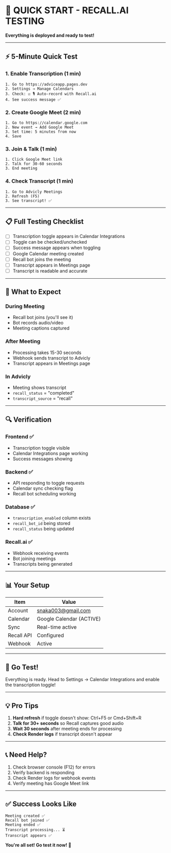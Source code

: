 # 🚀 QUICK START - RECALL.AI TESTING

**Everything is deployed and ready to test!**

---

## ⚡ 5-Minute Quick Test

### 1. Enable Transcription (1 min)
```
1. Go to https://adviceapp.pages.dev
2. Settings → Manage Calendars
3. Check: ☑️ 🎙️ Auto-record with Recall.ai
4. See success message ✅
```

### 2. Create Google Meet (2 min)
```
1. Go to https://calendar.google.com
2. New event → Add Google Meet
3. Set time: 5 minutes from now
4. Save
```

### 3. Join & Talk (1 min)
```
1. Click Google Meet link
2. Talk for 30-60 seconds
3. End meeting
```

### 4. Check Transcript (1 min)
```
1. Go to Advicly Meetings
2. Refresh (F5)
3. See transcript! ✅
```

---

## 📋 Full Testing Checklist

- [ ] Transcription toggle appears in Calendar Integrations
- [ ] Toggle can be checked/unchecked
- [ ] Success message appears when toggling
- [ ] Google Calendar meeting created
- [ ] Recall bot joins the meeting
- [ ] Transcript appears in Meetings page
- [ ] Transcript is readable and accurate

---

## 🎯 What to Expect

### During Meeting
- Recall bot joins (you'll see it)
- Bot records audio/video
- Meeting captions captured

### After Meeting
- Processing takes 15-30 seconds
- Webhook sends transcript to Advicly
- Transcript appears in Meetings page

### In Advicly
- Meeting shows transcript
- `recall_status` = "completed"
- `transcript_source` = "recall"

---

## 🔍 Verification

### Frontend ✅
- Transcription toggle visible
- Calendar Integrations page working
- Success messages showing

### Backend ✅
- API responding to toggle requests
- Calendar sync checking flag
- Recall bot scheduling working

### Database ✅
- `transcription_enabled` column exists
- `recall_bot_id` being stored
- `recall_status` being updated

### Recall.ai ✅
- Webhook receiving events
- Bot joining meetings
- Transcripts being generated

---

## 📊 Your Setup

| Item | Value |
|------|-------|
| Account | snaka003@gmail.com |
| Calendar | Google Calendar (ACTIVE) |
| Sync | Real-time active |
| Recall API | Configured |
| Webhook | Active |

---

## 🚀 Go Test!

Everything is ready. Head to Settings → Calendar Integrations and enable the transcription toggle!

---

## 💡 Pro Tips

1. **Hard refresh** if toggle doesn't show: Ctrl+F5 or Cmd+Shift+R
2. **Talk for 30+ seconds** so Recall captures good audio
3. **Wait 30 seconds** after meeting ends for processing
4. **Check Render logs** if transcript doesn't appear

---

## 📞 Need Help?

1. Check browser console (F12) for errors
2. Verify backend is responding
3. Check Render logs for webhook events
4. Verify meeting has Google Meet link

---

## ✅ Success Looks Like

```
Meeting created ✅
Recall bot joined ✅
Meeting ended ✅
Transcript processing... ⏳
Transcript appears ✅
```

**You're all set! Go test it now!** 🎉

